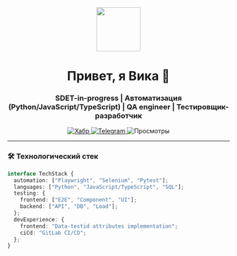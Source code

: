 <div align="center">
  <img src="https://media.giphy.com/media/M9gbBd9nbDrOTu1Mqx/giphy.gif" width="100"/>
  
  <h1> 
    Привет, я Вика 👋 
  </h1>
  
  <h3>
    SDET-in-progress | Автоматизация (Python/JavaScript/TypeScript) | QA engineer | Тестировщик-разработчик
  </h3>
  
  <p>
    <a href="https://career.habr.com/brbr27">
      <img src="https://img.shields.io/badge/-Хабр-65A3BE?style=flat&logo=habr&logoColor=white" alt="Хабр">
    </a>
    <a href="https://t.me/brbr27">
      <img src="https://img.shields.io/badge/-Telegram-26A5E4?style=flat&logo=telegram&logoColor=white" alt="Telegram">
    </a>
    <img src="https://komarev.com/ghpvc/?username=brizyriot&style=flat-square&color=blue" alt="Просмотры">
  </p>
</div>

---

### 🛠 Технологический стек
```typescript
interface TechStack {
  automation: ["Playwright", "Selenium", "Pytest"];
  languages: ["Python", "JavaScript/TypeScript", "SQL"];
  testing: {
    frontend: ["E2E", "Component", "UI"];
    backend: ["API", "DB", "Load"];
  };
  devExperience: {
    frontend: "Data-testid attributes implementation";
    ciCd: "GitLab CI/CD";
  };
}
```
